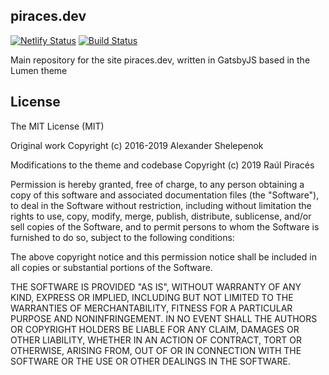 ## piraces.dev
[![Netlify Status](https://api.netlify.com/api/v1/badges/7cbf0696-27be-4187-85b9-46bb6b1417ea/deploy-status)](https://app.netlify.com/sites/piracesdev/deploys)
[![Build Status](https://travis-ci.org/piraces/piraces.dev.svg?branch=master)](https://travis-ci.org/piraces/piraces.dev)

Main repository for the site piraces.dev, written in GatsbyJS based in the Lumen theme


## License
The MIT License (MIT)

Original work Copyright (c) 2016-2019 Alexander Shelepenok

Modifications to the theme and codebase Copyright (c) 2019 Raúl Piracés

Permission is hereby granted, free of charge, to any person obtaining a copy
of this software and associated documentation files (the "Software"), to deal
in the Software without restriction, including without limitation the rights
to use, copy, modify, merge, publish, distribute, sublicense, and/or sell
copies of the Software, and to permit persons to whom the Software is
furnished to do so, subject to the following conditions:

The above copyright notice and this permission notice shall be included in all
copies or substantial portions of the Software.

THE SOFTWARE IS PROVIDED "AS IS", WITHOUT WARRANTY OF ANY KIND, EXPRESS OR
IMPLIED, INCLUDING BUT NOT LIMITED TO THE WARRANTIES OF MERCHANTABILITY,
FITNESS FOR A PARTICULAR PURPOSE AND NONINFRINGEMENT. IN NO EVENT SHALL THE
AUTHORS OR COPYRIGHT HOLDERS BE LIABLE FOR ANY CLAIM, DAMAGES OR OTHER
LIABILITY, WHETHER IN AN ACTION OF CONTRACT, TORT OR OTHERWISE, ARISING FROM,
OUT OF OR IN CONNECTION WITH THE SOFTWARE OR THE USE OR OTHER DEALINGS IN THE
SOFTWARE.
